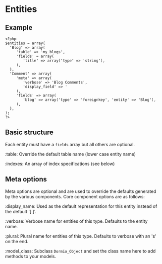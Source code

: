 Entities
========

Example
-------

    <?php
    $entities = array(
      'Blog' => array(
         'table' => 'my_blogs',
         'fields' = array(
            'title' => array('type' => 'string'),
         ),
      ),
      'Comment' => array(
         'meta' => array(
            'verbose' => 'Blog Comments',
            'display_field' => '
         ),
         'fields' => array(
            'blog' => array('type' => 'foreignkey', 'entity' => 'Blog'),
         ),
      ),
    );
    ?>

Basic structure
---------------

Each entity must have a ``fields`` array but all others are optional.

:table:
   Override the default table name (lower case entity name)
   
:indexes:
   An array of index specifications (see below)


Meta options
------------

Meta options are optional and are used to override the defaults generated by the various components.
Core component options are as follows:

:display_name:
   Used as the default representation for this entity instead of the default '[<Entity> <pk>]'.
   
:verbose:
   Verbose name for entities of this type. Defaults to the entity name.
   
:plural:
   Plural name for entities of this type. Defaults to verbose with an 's' on the end.
   
:model_class:
   Subclass ``Dormio_Object`` and set the class name here to add methods to your models.
